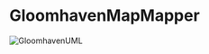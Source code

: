 # GloomhavenMapMapper
![GloomhavenUML](https://www.plantuml.com/plantuml/svg/nLXRRzis57xths3T0B4TsUwwjHYCm6YR5drOaW9fXZqKWK1BnpPXYTGeEOdN-R_lYAH4wjeqB_D379Fd-frpFb9wbsPKPliu8fyZ8U8jlGV-vzNbOB1b8H28a-n0OeXN8DD1kcCyePB6vFk0u2TY7B930aJ8R2lKqeEaoLyipBRazTjNQkMKXB2c-oWZRrzvIeL4m3VPrknAodSf9EItklYlRpo26-WlOu8JiIOhyGYfaU8Y1ANsPd0SuET58aK0uLu2EKaPtqIG2JuQA-dpbFq3Yz-Ny_baygtSl9jCvlFpURwt7Bm07fOMgjPOd4GG0yzK7CRasNaW8Y4NBo-4vEj8F83y4Etx3OaaDq2ZqOa2SJoOpuibNwr01d8-xpEHRQLuI4SdGKJJr2Cdy1Y0Cg6ZqkjaDbiwMsH1pizlbUAo7X-fMEUGPX2EJiGU0_4B7uppufVnukoJi-cq8j8NVI9PJEN1ty5XTB9c48NZWVuc1PmVgTnzmPRO05OhsUK5KZkzmAw51BRXFxORO5EZtVKJxJ8UmcEVnSyY2e7VYDme2n-xhGuqM9UmmNKi1nbTUaJdEIRBfHwdHjzE9XTVhh_Ulh--dKnqroNxLSG2dsQIhR082vAFdo_MVhO5N3NBIdRg8zptD8DIMYs_hA-I1uRJke4CQqe4ZmvQUweTVa_pjW-E-il75jsAq8GtcytdAKJh-Pomb8WuPjWzX76YfTBPJDimIcMBBqZvhv_7FoRJ9P6GxINtxobEqQBoIybeWEgZg2txrMLVI5_26cc4SQOMrbB4FkFeRqq3oFVfAiqa3JBTiyLCQtElHtPIc_Cvrh86dSBEiJHO8gHOQP3GO4StG1A01m2i_3Nord9f25HtnHKkHRYbPN3JsVj8CxgYAJZR0xMjwDdHmScL84gewji5XHzjI9kIx_quZy1FWjt6ZUi3-YrYQnL6k_2OOKUd9h-P4lzUu7CSEDQ6Lv3H8Q5ftXxKpvFIfhgjws3oJsXWM1IE2boC7zKTXhxAiBsw9rswcWLoZWnM4pHdJ3tGAVPftR-JuTS0E9LCF06kCaQROeKTXonSu2Hbmx7TrsmqvDY72ootTFO28MJ8E8vrghOSL9putYFzmRqQb6U6Q49e2QuIV5k8UMUwiJbntM3T90lKMVMykDm3O9YQClXvc4LDPYnqmwqeK8kBqd5mgggnr0y5npHMGaJbQeIoaGB4WRsrv-LJ4hLfEPYMVNyXuaIaIBH_mA6bznqelORFiGRTXNisAn5gstEGiCragAMhJWuH7Lq6RAURTZwoJDGoNXNNTSnUcjui5yugit5XVrY9ibs9NLj58jWXOIxmnffctsxWxpsJ2eWxHr6K0sSNYnCpa81kHXWBOQ7dUdR7rLD-ymZKALWfHeivNrt8HoR9TXMhIyFGDucCpFU2EAaGPU0QMzhgu8wuXr8jFzyzqgPSrJqI3G5cimyoDzlUSfqzMavGlm-wUfrmvcWzUhaCEQW8MYjQ0srryFEsvXkbxg3VRS7FDNn_f2GwMAk4eZz5XrugtE8Kga8iphgbbdyLqfsmTFdmgfpbrGogx9n4cbawjdvoxigfialw371CtkOiqPbKQS4ZhPeg-Zf57Qjpy8dluxfURoAJoUsdzrVclgqNFbz--V3-qYmTsqxy6r2aBEIXrtRZWg-BZ4y1UoJ0AbXDLF2AZfTO_C4365L6txftQC_CYn6n9w57tFDEbgeLUAt53bf2ww4EGl5Z8N1NbSWdZuNzT7MsJyBsI3layUo0RddBI1rj_3_LgZM2HhcwvhYrrTiAuSZyk1QT1dFPVFhi27RBc_BzVEIcZhsAzMgUaa_5QmrDrfb0gBVuv6ehPrzys3TQfHRfBRfv2apJ_3vIhV6nnRvpSbW7nJsrnNcBYQ9tdwllaFTpJJYOFys4dH7pEie9mckDQDnGkN2lG6quDbKiWJL0QmfNpi2s3CSsZUQ5jdcLTNlm8oI83V10ps-JXTKBk0fnTSXqaqBhJbt7tf3BHy_XBqCYfcJ8XurptRtueOXhf-wojdzR852wcU0pS_tUfFwqtl9dzidOUU2ePTokMNasx5O-xKAuFvxdw3eHzSHjqLDXTnVwjAVKFpAT5QHuclSmTgHwlPuIVBeb5CFS0fv5gNsfL_55fj-qqjsqUygVCXh7RXYi3_FgS_0E_-pZw3y0 "GloomhavenUML")